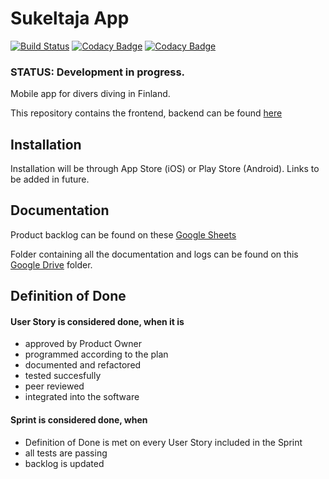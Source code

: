 # Sukeltaja App

[![Build Status](https://travis-ci.org/Sukeltaja-App/sukeltaja-frontend.svg?branch=master)](https://travis-ci.org/Sukeltaja-App/sukeltaja-frontend)
[![Codacy Badge](https://api.codacy.com/project/badge/Grade/05aa734a6b744870b2c4312c18d6c562)](https://app.codacy.com/app/wametsol/sukeltaja-frontend?utm_source=github.com&utm_medium=referral&utm_content=Sukeltaja-App/sukeltaja-frontend&utm_campaign=Badge_Grade_Dashboard)
[![Codacy Badge](https://api.codacy.com/project/badge/Coverage/da118659491a49c49c4f9ff01c22ea13)](https://www.codacy.com/app/luupanu/sukeltaja-frontend?utm_source=github.com&utm_medium=referral&utm_content=Sukeltaja-App/sukeltaja-frontend&utm_campaign=Badge_Coverage)

### STATUS: Development in progress.

Mobile app for divers diving in Finland.

This repository contains the frontend, backend can be found [here](https://github.com/Sukeltaja-App/sukeltaja-backend)

## Installation

Installation will be through App Store (iOS) or Play Store (Android). Links to be added in future.

## Documentation

Product backlog can be found on these [Google Sheets](https://docs.google.com/spreadsheets/d/1u03KFYHHtcJAUbRn-JUiW5gUus9soZLCMObtdGLhcyA/)   

Folder containing all the documentation and logs can be found on this [Google Drive](https://drive.google.com/drive/folders/1uOuPRkYjwMznLqBzBnsY3kqNimeE84Uz) folder.

## Definition of Done
#### User Story is considered done, when it is
* approved by Product Owner
* programmed according to the plan
* documented and refactored
* tested succesfully
* peer reviewed
* integrated into the software

#### Sprint is considered done, when
* Definition of Done is met on every User Story included in the Sprint
* all tests are passing
* backlog is updated
